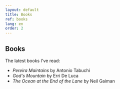 ```yaml
---
layout: default
title: Books
ref: books
lang: en
order: 2
---
```


## Books

The latest books I've read:  

- _Pereira Maintains_ by Antonio Tabuchi
- _God's Mountain_ by Erri De Luca
- _The Ocean at the End of the Lane_ by Neil Gaiman
